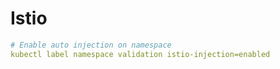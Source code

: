 # Istio


```yaml
# Enable auto injection on namespace
kubectl label namespace validation istio-injection=enabled
```
